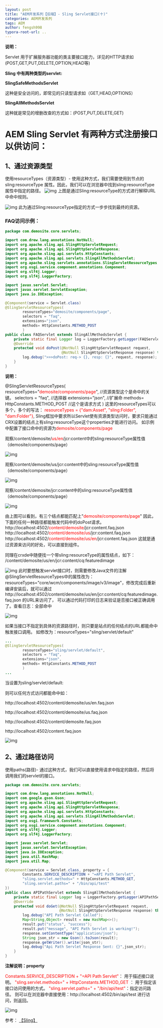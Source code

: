 ```yaml
---
layout: post
title: "AEM开发系列【后端】- Sling Servlet接口(十)"
categories: AEM开发系列
tags: AEM
author: fengsh998
typora-root-url: ..
---
```


**说明：**

Servlet 用于扩展服务器功能的类主要接口能力，详见的HTTP请求如(POST,GET,PUT,DELETE,OPTION,HEAD等)

**Sling 中有两种类型的servlet:**

**SlingSafeMethodsServlet**

这种是安全访问的，即常见的只读型请求如（GET,HEAD,OPTIONS）

**SlingAllMethodsServlet**

这种就是常见的增删改查的方式如：(POST,PUT,DELETE,GET)

# AEM Sling Servlet 有两种方式注册接口以供访问：

## 1、通过资源类型
使用resourceTypes（资源类型）- 使用这种方式，我们需要使用到节点的 sling:resourceType 属性。因此，我们可以在浏览器中找到sling:resourceType属性中指定的路径。
![img](/assets/articles/aem/sling/url.png)
上图是通过Sling:resourceType的方式进行解释URL中命中规则。

![img](/assets/articles/aem/sling/sling-cmp.png)
此为通过Sling:resourceType指定的方式一步步找到最终的资源。

### FAQ访问示例：
```java
package com.demosite.core.servlets;

import com.drew.lang.annotations.NotNull;
import org.apache.sling.api.SlingHttpServletRequest;
import org.apache.sling.api.SlingHttpServletResponse;
import org.apache.sling.api.servlets.HttpConstants;
import org.apache.sling.api.servlets.SlingAllMethodsServlet;
import org.apache.sling.servlets.annotations.SlingServletResourceTypes;
import org.osgi.service.component.annotations.Component;
import org.slf4j.Logger;
import org.slf4j.LoggerFactory;

import javax.servlet.Servlet;
import javax.servlet.ServletException;
import java.io.IOException;

@Component(service = Servlet.class)
@SlingServletResourceTypes(
        resourceTypes="demosite/components/page",
        selectors = "faq",
        extensions="json",
        methods= HttpConstants.METHOD_POST
        )
public class FAQServlet extends SlingAllMethodsServlet {
    private static final Logger log = LoggerFactory.getLogger(FAQServlet.class);
    @Override
    protected void doPost(@NotNull SlingHttpServletRequest request,
                          @NotNull SlingHttpServletResponse response) throws ServletException, IOException {
        log.debug(">>>doPost: req-> {}, resp: {}", request, response);
    }
}
```
__说明：__

@SlingServletResourceTypes(
        resourceTypes="<span style="color:red;">demosite/components/page</span>",  //资源类型这个是命中的关键。
        selectors = "faq",    //选择器
        extensions="json", //扩展命
        methods= HttpConstants.METHOD_POST  //这个是请求方式
        )
这里的resourceTypes可以多个，多个的写法：
<span style="color:red;">resourceTypes = {"dam:Asset", "sling:Folder", "dam:Folder"}</span>,
Sling框加中要求所以Servlet使有资源类型访问时，要求只能通过CRX设置的结点上有sling:resourceType这个properties才能进行访问。
如示例中配置了接口命中的资源为<span style="color:red;">demosite/components/page</span>

观察/content/demosite/<span style="color:red;">us/en</span>/jcr:content中的sling:resourceType属性值（demosite/components/page）

![img](/assets/articles/aem/sling/sling-1.jpg)

观察/content/demosite/us/jcr:content中的sling:resourceType属性值（demosite/components/page）

![img](/assets/articles/aem/sling/sling-2.jpg)

观察/content/demosite/jcr:content中的sling:resourceType属性值（demosite/components/page）

![img](/assets/articles/aem/sling/sling-3.jpg)

由上图可以看到，有三个结点都能匹配上"<span style="color:red;">demosite/components/page</span>"
因此，下面的任何一种路径都能触发代码中的doPost请求。
http://localhost:4502/<span style="color:red;">content/demosite</span>/jcr:content.faq.json 
http://localhost:4502/<span style="color:red;">content/demosite/us</span>/jcr:content.faq.json 
http://localhost:4502/<span style="color:red;">content/demosite/us/en</span>/jcr:content.faq.json 
这就是通过资源来访问的好处，可以直接到组件。


同理在crxde中随便找一个带sling:resourceType的属性结点，如下：
/content/demosite/us/en/jcr:content/cq:featuredimage

![img](/assets/articles/aem/sling/sling-4.jpg)
此时要想触发servlet接口时，则需要修改Java文件的注解@SlingServletResourceTypes中的属性改为：resourceTypes="core/wcm/components/image/v3/image"，修改完成后重新编译安装后，就可以通过http://localhost:4502/content/demosite/us/en/jcr:content/cq:featuredimage.faq.json 的URL来访问了，
可以通过代码打印的日志来验证是否接口被正确调用了。查看日志：全部命中

![img](/assets/articles/aem/sling/sling-5.jpg)

如果当接口不指定到具体的资源路径时，则只要是站点的任何结点的URL都能命中触发接口调用。
如修改为：resourceTypes="sling/servlet/default"
```java
...
@SlingServletResourceTypes(
        resourceTypes="sling/servlet/default",
        selectors = "faq",
        extensions="json",
        methods= HttpConstants.METHOD_POST
        )
...
```
当设置为sling/servlet/default: 

则可以任何方式访问都能命中如：

http://localhost:4502/content/demosite/us/en.faq.json
 
http://localhost:4502/content/demosite/us.faq.json

http://localhost:4502/content/demosite.faq.json

http://localhost:4502/content.faq.json

![img](/assets/articles/aem/sling/sling-6.jpg)

## 2、通过路径访问
使用paths(路径)- 通过这种方式，我们可以直接使用请求中指定的路径，然后将调用我们的servlet的接口。
```java
package com.demosite.core.servlets;

import com.drew.lang.annotations.NotNull;
import com.google.gson.Gson;
import org.apache.sling.api.SlingHttpServletRequest;
import org.apache.sling.api.SlingHttpServletResponse;
import org.apache.sling.api.servlets.HttpConstants;
import org.apache.sling.api.servlets.SlingAllMethodsServlet;
import org.osgi.framework.Constants;
import org.osgi.service.component.annotations.Component;
import org.slf4j.Logger;
import org.slf4j.LoggerFactory;

import javax.servlet.Servlet;
import javax.servlet.ServletException;
import java.io.IOException;
import java.util.HashMap;
import java.util.Map;

@Component(service = Servlet.class, property = {
        Constants.SERVICE_DESCRIPTION + "=API Path Servlet",
        "sling.servlet.methods=" + HttpConstants.METHOD_GET,
        "sling.servlet.paths=" + "/bin/api/test"
})
public class APIPathServlet extends SlingAllMethodsServlet {
    private static final Logger log = LoggerFactory.getLogger(APIPathServlet.class);
    @Override
    protected void doGet(@NotNull SlingHttpServletRequest request,
                         @NotNull SlingHttpServletResponse response) throws ServletException, IOException {
        log.debug("API Path Servlet Called");
        Map<String,Object> result = new HashMap<>();
        result.put("status", "success");
        result.put("message", "API Path Servlet is working!");
        response.setContentType("application/json");
        String json_str = new Gson().toJson(result);
        response.getWriter().write(json_str);
        log.debug("Api Path Servlet Response Sent: {}",json_str);
    }
}

```
__注解说明：property__

<span style="color:red;">Constants.SERVICE_DESCRIPTION + "=API Path Servlet"</span>： 用于描述接口说明。
<span style="color:red;">"sling.servlet.methods=" + HttpConstants.METHOD_GET </span>： 用于指定该接口访问使用的方式。
<span style="color:red;">"sling.servlet.paths=" + "/bin/api/test"</span>：指定访问路径。
则可以在浏览器中直接使用：http://localhost:4502/bin/api/test 进行访问，则返回。

![img](/assets/articles/aem/sling/sling-7.jpg)


参考：
[【Sling】](https://experienceleague.adobe.com/zh-hans/docs/experience-manager-65-lts/content/implementing/developing/platform/sling-cheatsheet)









